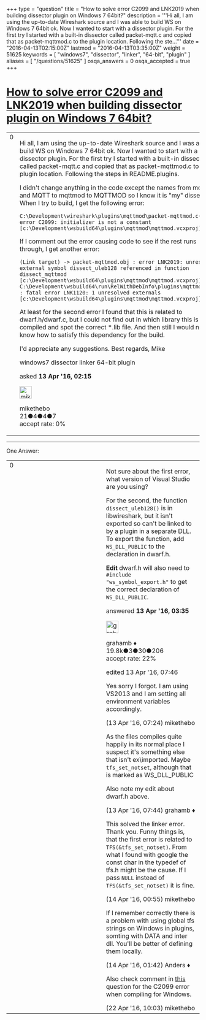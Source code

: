 +++
type = "question"
title = "How to solve error C2099 and LNK2019 when building dissector plugin on Windows 7 64bit?"
description = '''Hi all, I am using the up-to-date Wireshark source and I was able to build WS on Windows 7 64bit ok. Now I wanted to start with a dissector plugin. For the first try I started with a built-in dissector called packet-mqtt.c and copied that as packet-mqttmod.c to the plugin location. Following the ste...'''
date = "2016-04-13T02:15:00Z"
lastmod = "2016-04-13T03:35:00Z"
weight = 51625
keywords = [ "windows7", "dissector", "linker", "64-bit", "plugin" ]
aliases = [ "/questions/51625" ]
osqa_answers = 0
osqa_accepted = true
+++

<div class="headNormal">

# [How to solve error C2099 and LNK2019 when building dissector plugin on Windows 7 64bit?](/questions/51625/how-to-solve-error-c2099-and-lnk2019-when-building-dissector-plugin-on-windows-7-64bit)

</div>

<div id="main-body">

<div id="askform">

<table id="question-table" style="width:100%;"><colgroup><col style="width: 50%" /><col style="width: 50%" /></colgroup><tbody><tr class="odd"><td style="width: 30px; vertical-align: top"><div class="vote-buttons"><div id="post-51625-score" class="post-score" title="current number of votes">0</div><div id="favorite-count" class="favorite-count"></div></div></td><td><div id="item-right"><div class="question-body"><p>Hi all, I am using the up-to-date Wireshark source and I was able to build WS on Windows 7 64bit ok. Now I wanted to start with a dissector plugin. For the first try I started with a built-in dissector called packet-mqtt.c and copied that as packet-mqttmod.c to the plugin location. Following the steps in README.plugins.</p><p>I didn't change anything in the code except the names from mqtt and MQTT to mqttmod to MQTTMOD so I know it is "my" dissector. When I try to build, I get the following error:</p><p><code>C:\Development\wireshark\plugins\mqttmod\packet-mqttmod.c(569): error C2099: initializer is not a constant [c:\Development\wsbuild64\plugins\mqttmod\mqttmod.vcxproj]</code></p><p>If I comment out the error causing code to see if the rest runs through, I get another error:</p><p><code>(Link target) -&gt; packet-mqttmod.obj : error LNK2019: unresolved external symbol dissect_uleb128 referenced in function dissect_mqttmod [c:\Development\wsbuild64\plugins\mqttmod\mqttmod.vcxproj]  C:\Development\wsbuild64\run\RelWithDebInfo\plugins\mqttmod.dll : fatal error LNK1120: 1 unresolved externals [c:\Development\wsbuild64\plugins\mqttmod\mqttmod.vcxproj]</code></p><p>At least for the second error I found that this is related to dwarf.h/dwarf.c, but I could not find out in which library this is compiled and spot the correct *.lib file. And then still I would not know how to satisfy this dependency for the build.</p><p>I'd appreciate any suggestions. Best regards, Mike</p></div><div id="question-tags" class="tags-container tags">windows7 dissector linker 64-bit plugin</div><div id="question-controls" class="post-controls"></div><div class="post-update-info-container"><div class="post-update-info post-update-info-user"><p>asked <strong>13 Apr '16, 02:15</strong></p><img src="https://secure.gravatar.com/avatar/c288ec16e3d47bc1e1602e5b4e283949?s=32&amp;d=identicon&amp;r=g" class="gravatar" width="32" height="32" alt="mikethebo&#39;s gravatar image" /><p>mikethebo<br />
<span class="score" title="21 reputation points">21</span><span title="4 badges"><span class="badge1">●</span><span class="badgecount">4</span></span><span title="4 badges"><span class="silver">●</span><span class="badgecount">4</span></span><span title="7 badges"><span class="bronze">●</span><span class="badgecount">7</span></span><br />
<span class="accept_rate" title="Rate of the user&#39;s accepted answers">accept rate:</span> <span title="mikethebo has no accepted answers">0%</span></p></div></div><div id="comments-container-51625" class="comments-container"></div><div id="comment-tools-51625" class="comment-tools"></div><div class="clear"></div><div id="comment-51625-form-container" class="comment-form-container"></div><div class="clear"></div></div></td></tr></tbody></table>

------------------------------------------------------------------------

<div class="tabBar">

<span id="sort-top"></span>

<div class="headQuestions">

One Answer:

</div>

</div>

<span id="51626"></span>

<div id="answer-container-51626" class="answer accepted-answer">

<table style="width:100%;"><colgroup><col style="width: 50%" /><col style="width: 50%" /></colgroup><tbody><tr class="odd"><td style="width: 30px; vertical-align: top"><div class="vote-buttons"><div id="post-51626-score" class="post-score" title="current number of votes">0</div></div></td><td><div class="item-right"><div class="answer-body"><p>Not sure about the first error, what version of Visual Studio are you using?</p><p>For the second, the function <code>dissect_uleb128()</code> is in libwireshark, but it isn't exported so can't be linked to by a plugin in a separate DLL. To export the function, add <code>WS_DLL_PUBLIC</code> to the declaration in dwarf.h.</p><p><strong>Edit</strong> dwarf.h will also need to <code>#include "ws_symbol_export.h"</code> to get the correct declaration of <code>WS_DLL_PUBLIC</code>.</p></div><div class="answer-controls post-controls"></div><div class="post-update-info-container"><div class="post-update-info post-update-info-user"><p>answered <strong>13 Apr '16, 03:35</strong></p><img src="https://secure.gravatar.com/avatar/d2a7e24ca66604c749c7c88c1da8ff78?s=32&amp;d=identicon&amp;r=g" class="gravatar" width="32" height="32" alt="grahamb&#39;s gravatar image" /><p>grahamb ♦<br />
<span class="score" title="19834 reputation points"><span>19.8k</span></span><span title="3 badges"><span class="badge1">●</span><span class="badgecount">3</span></span><span title="30 badges"><span class="silver">●</span><span class="badgecount">30</span></span><span title="206 badges"><span class="bronze">●</span><span class="badgecount">206</span></span><br />
<span class="accept_rate" title="Rate of the user&#39;s accepted answers">accept rate:</span> <span title="grahamb has 274 accepted answers">22%</span></p></div><div class="post-update-info post-update-info-edited"><p>edited 13 Apr '16, 07:46</p></div></div><div id="comments-container-51626" class="comments-container"><span id="51633"></span><div id="comment-51633" class="comment"><div id="post-51633-score" class="comment-score"></div><div class="comment-text"><p>Yes sorry I forgot. I am using VS2013 and I am setting all environment variables accordingly.</p></div><div id="comment-51633-info" class="comment-info"><span class="comment-age">(13 Apr '16, 07:24)</span> mikethebo</div></div><span id="51634"></span><div id="comment-51634" class="comment"><div id="post-51634-score" class="comment-score"></div><div class="comment-text"><p>As the files compiles quite happily in its normal place I suspect it's something else that isn't ex\imported. Maybe <code>tfs_set_notset</code>, although that is marked as WS_DLL_PUBLIC</p><p>Also note my edit about dwarf.h above.</p></div><div id="comment-51634-info" class="comment-info"><span class="comment-age">(13 Apr '16, 07:44)</span> grahamb ♦</div></div><span id="51659"></span><div id="comment-51659" class="comment"><div id="post-51659-score" class="comment-score"></div><div class="comment-text"><p>This solved the linker error. Thank you. Funny things is, that the first error is related to <code>TFS(&amp;tfs_set_notset)</code>. From what I found with google the const char in the typedef of tfs.h might be the cause. If I pass <code>NULL</code> instead of <code>TFS(&amp;tfs_set_notset)</code> it is fine.</p></div><div id="comment-51659-info" class="comment-info"><span class="comment-age">(14 Apr '16, 00:55)</span> mikethebo</div></div><span id="51661"></span><div id="comment-51661" class="comment"><div id="post-51661-score" class="comment-score"></div><div class="comment-text"><p>If I remember correctly there is a problem with using global tfs strings on Windows in plugins, somting with DATA and inter dll. You'll be better of defining them locally.</p></div><div id="comment-51661-info" class="comment-info"><span class="comment-age">(14 Apr '16, 01:42)</span> Anders ♦</div></div><span id="51880"></span><div id="comment-51880" class="comment"><div id="post-51880-score" class="comment-score"></div><div class="comment-text"><p>Also check comment in <a href="https://ask.wireshark.org/questions/51660/what-does-define-__tfs_h__-do-in-tfsh">this</a> question for the C2099 error when compiling for Windows.</p></div><div id="comment-51880-info" class="comment-info"><span class="comment-age">(22 Apr '16, 10:03)</span> mikethebo</div></div></div><div id="comment-tools-51626" class="comment-tools"></div><div class="clear"></div><div id="comment-51626-form-container" class="comment-form-container"></div><div class="clear"></div></div></td></tr></tbody></table>

</div>

<div class="paginator-container-left">

</div>

</div>

</div>

